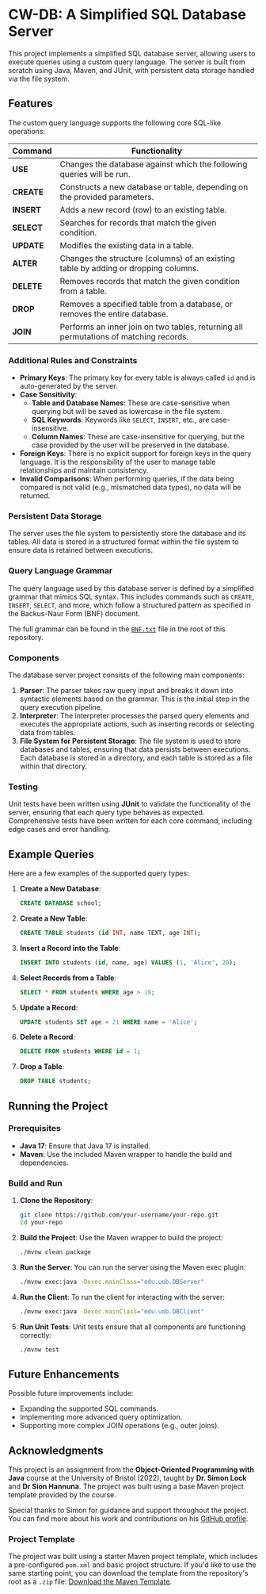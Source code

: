 # CW-DB: A Simplified SQL Database Server

This project implements a simplified SQL database server, allowing users to execute queries using a custom query language. The server is built from scratch using Java, Maven, and JUnit, with persistent data storage handled via the file system.

## Features

The custom query language supports the following core SQL-like operations:

| **Command** | **Functionality** |
|-------------|-------------------|
| **USE**     | Changes the database against which the following queries will be run. |
| **CREATE**  | Constructs a new database or table, depending on the provided parameters. |
| **INSERT**  | Adds a new record (row) to an existing table. |
| **SELECT**  | Searches for records that match the given condition. |
| **UPDATE**  | Modifies the existing data in a table. |
| **ALTER**   | Changes the structure (columns) of an existing table by adding or dropping columns. |
| **DELETE**  | Removes records that match the given condition from a table. |
| **DROP**    | Removes a specified table from a database, or removes the entire database. |
| **JOIN**    | Performs an inner join on two tables, returning all permutations of matching records. |

### Additional Rules and Constraints

- **Primary Keys**: The primary key for every table is always called `id` and is auto-generated by the server.
- **Case Sensitivity**:
  - **Table and Database Names**: These are case-sensitive when querying but will be saved as lowercase in the file system.
  - **SQL Keywords**: Keywords like `SELECT`, `INSERT`, etc., are case-insensitive.
  - **Column Names**: These are case-insensitive for querying, but the case provided by the user will be preserved in the database.
- **Foreign Keys**: There is no explicit support for foreign keys in the query language. It is the responsibility of the user to manage table relationships and maintain consistency.
- **Invalid Comparisons**: When performing queries, if the data being compared is not valid (e.g., mismatched data types), no data will be returned.

### Persistent Data Storage

The server uses the file system to persistently store the database and its tables. All data is stored in a structured format within the file system to ensure data is retained between executions.

### Query Language Grammar

The query language used by this database server is defined by a simplified grammar that mimics SQL syntax. This includes commands such as `CREATE`, `INSERT`, `SELECT`, and more, which follow a structured pattern as specified in the Backus-Naur Form (BNF) document.

The full grammar can be found in the [`BNF.txt`](./BNF.txt) file in the root of this repository.

### Components

The database server project consists of the following main components:

1. **Parser**: The parser takes raw query input and breaks it down into syntactic elements based on the grammar. This is the initial step in the query execution pipeline.
2. **Interpreter**: The interpreter processes the parsed query elements and executes the appropriate actions, such as inserting records or selecting data from tables.
3. **File System for Persistent Storage**: The file system is used to store databases and tables, ensuring that data persists between executions. Each database is stored in a directory, and each table is stored as a file within that directory.

### Testing

Unit tests have been written using **JUnit** to validate the functionality of the server, ensuring that each query type behaves as expected. Comprehensive tests have been written for each core command, including edge cases and error handling.

## Example Queries

Here are a few examples of the supported query types:

1. **Create a New Database**:
    ```sql
    CREATE DATABASE school;
    ```

2. **Create a New Table**:
    ```sql
    CREATE TABLE students (id INT, name TEXT, age INT);
    ```

3. **Insert a Record into the Table**:
    ```sql
    INSERT INTO students (id, name, age) VALUES (1, 'Alice', 20);
    ```

4. **Select Records from a Table**:
    ```sql
    SELECT * FROM students WHERE age > 18;
    ```

5. **Update a Record**:
    ```sql
    UPDATE students SET age = 21 WHERE name = 'Alice';
    ```

6. **Delete a Record**:
    ```sql
    DELETE FROM students WHERE id = 1;
    ```

7. **Drop a Table**:
    ```sql
    DROP TABLE students;
    ```

## Running the Project

### Prerequisites

- **Java 17**: Ensure that Java 17 is installed.
- **Maven**: Use the included Maven wrapper to handle the build and dependencies.

### Build and Run

1. **Clone the Repository**:
    ```bash
    git clone https://github.com/your-username/your-repo.git
    cd your-repo
    ```

2. **Build the Project**:
    Use the Maven wrapper to build the project:
    ```bash
    ./mvnw clean package
    ```

3. **Run the Server**:
    You can run the server using the Maven exec plugin:
    ```bash
    ./mvnw exec:java -Dexec.mainClass="edu.uob.DBServer"
    ```

4. **Run the Client**:
    To run the client for interacting with the server:
    ```bash
    ./mvnw exec:java -Dexec.mainClass="edu.uob.DBClient"
    ```

5. **Run Unit Tests**:
    Unit tests ensure that all components are functioning correctly:
    ```bash
    ./mvnw test
    ```

## Future Enhancements

Possible future improvements include:
- Expanding the supported SQL commands.
- Implementing more advanced query optimization.
- Supporting more complex JOIN operations (e.g., outer joins).

## Acknowledgments

This project is an assignment from the **Object-Oriented Programming with Java** course at the University of Bristol (2022), taught by **Dr. Simon Lock** and **Dr Sion Hannuna**. The project was built using a base Maven project template provided by the course.

Special thanks to Simon for guidance and support throughout the project. You can find more about his work and contributions on his [GitHub profile](https://github.com/drslock).

### Project Template

The project was built using a starter Maven project template, which includes a pre-configured `pom.xml` and basic project structure. If you'd like to use the same starting point, you can download the template from the repository's root as a `.zip` file: [Download the Maven Template](./maven-template.zip).
